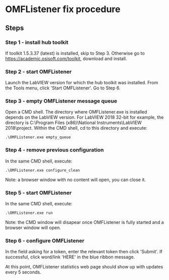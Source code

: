 
# OMFListener fix procedure

## Steps

### Step 1 - install hub toolkit

If toolkit 1.5.3.37 (latest) is installed, skip to Step 3. Otherwise go to https://academic.osisoft.com/toolkit, download and install. 

### Step 2 - start OMFListener 

Launch the LabVIEW version for which the hub toolkit was installed. From the Tools menu, click 'Start OMFListener'. Go to Step 6.  


### Step 3 - empty OMFListener message queue

Open a CMD shell. The directory where OMFListener.exe is installed depends on the LabVIEW version. For LabVIEW 2018 32-bit for example, the directory is C:\Program Files (x86)\National Instruments\LabVIEW 2018\project. Within the CMD shell, cd to this directory and execute:

    .\OMFListener.exe empty_queue

### Step 4 - remove previous configuration

In the same CMD shell, execute:

    .\OMFListener.exe configure_clean

Note: a browser window with no content will open, you can close it.


### Step 5 - start OMFListener 

In the same CMD shell, execute: 

    .\OMFListener.exe run 

Note: the CMD window will disapear once OMFListener is fully started and a browser window will open.

### Step 6 - configure OMFListener 

In the field asking for a token, enter the relevant token then click 'Submit'. If successful, click word/link 'HERE' in the blue ribbon message. 

At this point, OMFListener statistics web page should show up with updates every 5 seconds. 


